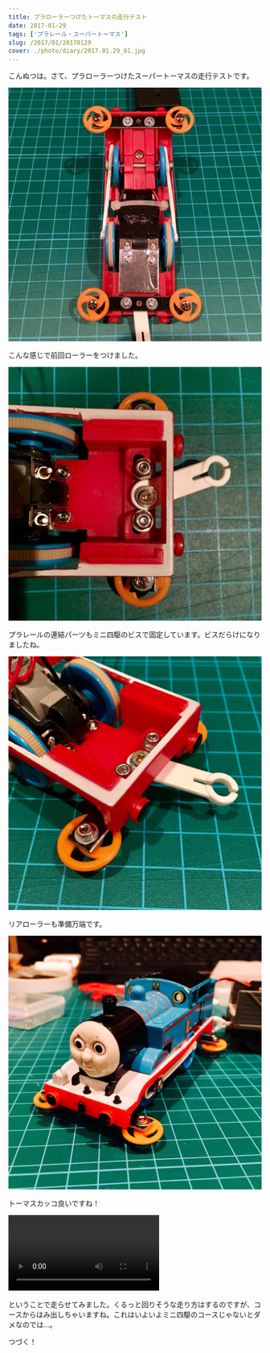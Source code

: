 ```yaml
---
title: プラローラーつけたトーマスの走行テスト
date: 2017-01-29
tags: ['プラレール・スーパートーマス']
slug: /2017/01/20170129
cover: ./photo/diary/2017.01.29_01.jpg
---
```


<p class="sentence">
こんぬつは。さて、プラローラーつけたスーパートーマスの走行テストです。
</p>
<div class="center"><img class="img-fluid" src="./photo/diary/2017.01.29_01.jpg"></div>
<p class="sentence spacing">こんな感じで前回ローラーをつけました。</p>
<div class="center"><img class="img-fluid" src="./photo/diary/2017.01.29_02.jpg"></div>
<p class="sentence spacing">プラレールの連結パーツもミニ四駆のビスで固定しています。ビスだらけになりましたね。</p>
<div class="center"><img class="img-fluid" src="./photo/diary/2017.01.29_03.jpg"></div>
<p class="sentence spacing">リアローラーも準備万端です。</p>
<div class="center"><img class="img-fluid" src="./photo/diary/2017.01.29_04.jpg"></div>
<p class="sentence spacing">トーマスカッコ良いですね！</p>
<div class="center"><video class="img-fluid" src="./photo/diary/2017.01.29_05.mp4" controls></div>
<p class="sentence spacing">ということで走らせてみました。くるっと回りそうな走り方はするのですが、コースからはみ出しちゃいますね。これはいよいよミニ四駆のコースじゃないとダメなのでは…。</p>
<p class="sentence spacing">つづく！</p>
